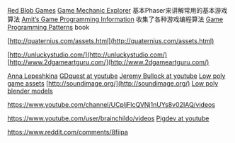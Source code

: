 [Red Blob Games](https://www.redblobgames.com/)
[Game Mechanic Explorer](https://gamemechanicexplorer.com/) 基本Phaser来讲解常用的基本游戏算法
[Amit’s Game Programming Information](http://www-cs-students.stanford.edu/~amitp/gameprog.html) 收集了各种游戏编程算法
[Game Programming Patterns](http://gameprogrammingpatterns.com/) book

[http://quaternius.com/assets.html](http://quaternius.com/assets.html)

[http://unluckystudio.com/](http://unluckystudio.com/)
[http://www.2dgameartguru.com/](http://www.2dgameartguru.com/)

[Anna Lepeshkina](https://www.youtube.com/channel/UCOka-ILmhM6DWaxZNNsL4tQ/videos)
[GDquest at youtube](https://www.youtube.com/channel/UCxboW7x0jZqFdvMdCFKTMsQ/videos)
[Jeremy Bullock at youtube](https://www.youtube.com/channel/UCwJw2-V5S1TkBjLQ3_Ws54g/videos)
[Low poly game assets](https://itch.io/search?q=low+poly)
[http://soundimage.org/](http://soundimage.org/)
[Low poly blender models](https://sketchfab.com/tags/low-poly-blender)

https://www.youtube.com/channel/UCpljFlcQVNj1nUYs8v02IAQ/videos

https://www.youtube.com/user/brainchildo/videos
[Pigdev at youtube](https://www.youtube.com/channel/UCFK9ZoVDqDgY6KGMcHEloFw/videos)

https://www.reddit.com/comments/8fiipa

